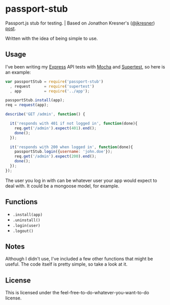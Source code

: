 # passport-stub

Passport.js stub for testing. | Based on Jonathon Kresner's ([@jkresner](https://github.com/jkresner)) [post](http://hackerpreneurialism.com/post/48344246498/node-js-testing-mocking-authenticated-passport-js).

Written with the idea of being simple to use.

## Usage
I've been writing my [Express](http://expressjs.com/) API tests with [Mocha](http://visionmedia.github.io/mocha/) and [Supertest](https://github.com/visionmedia/supertest), so here is an example:

```javascript
var passportStub = require('passport-stub')
  , request      = require('supertest')
  , app          = require('../app');

passportStub.install(app);
req = request(app);

describe('GET /admin', function() {

  it('responds with 401 if not logged in', function(done){
    req.get('/admin').expect(401).end();
    done();
  });

  it('responds with 200 when logged in', function(done){
    passportStub.login({username: 'john.doe'});
    req.get('/admin').expect(200).end();
    done();
  });
});
```
The user you log in with can be whatever user your app would expect to deal with. It could be a mongoose model, for example.

## Functions
 - `.install(app)`
 - `.uninstall()`
 - `.login(user)`
 - `.logout()`

## Notes
Although I didn't use, I've included a few other functions that might be useful. The code itself is pretty simple, so take a look at it.

## License
This is licensed under the feel-free-to-do-whatever-you-want-to-do license.
